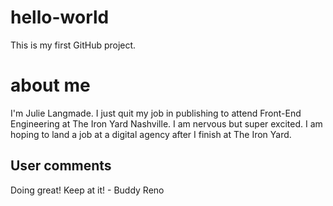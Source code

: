 # hello-world
This is my first GitHub project.

# about me
I'm Julie Langmade.  I just quit my job in publishing to attend Front-End Engineering at The Iron Yard Nashville.  I am nervous but super excited.  I am hoping to land a job at a digital agency after I finish at The Iron Yard.

## User comments
Doing great! Keep at it! - Buddy Reno
